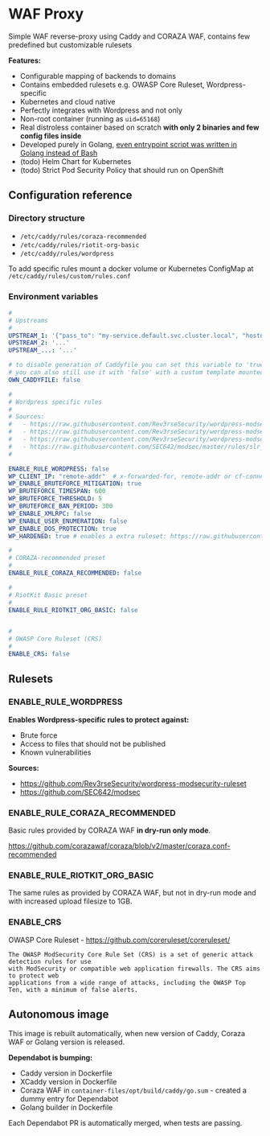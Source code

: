WAF Proxy
=========

Simple WAF reverse-proxy using Caddy and CORAZA WAF, contains few predefined but customizable rulesets

**Features:**
- Configurable mapping of backends to domains
- Contains embedded rulesets e.g. OWASP Core Ruleset, Wordpress-specific
- Kubernetes and cloud native
- Perfectly integrates with Wordpress and not only
- Non-root container (running as `uid=65168`)
- Real distroless container based on scratch **with only 2 binaries and few config files inside**
- Developed purely in Golang, [even entrypoint script was written in Golang instead of Bash](container-files/opt/build/entrypoint/entrypoint.go)
- (todo) Helm Chart for Kubernetes
- (todo) Strict Pod Security Policy that should run on OpenShift


Configuration reference
-----------------------

### Directory structure

- `/etc/caddy/rules/coraza-recommended`
- `/etc/caddy/rules/riotit-org-basic`
- `/etc/caddy/rules/wordpress`

To add specific rules mount a docker volume or Kubernetes ConfigMap at `/etc/caddy/rules/custom/rules.conf`

### Environment variables

```yaml
#
# Upstreams
#
UPSTREAM_1: '{"pass_to": "my-service.default.svc.cluster.local", "hostname": "wordpress.org"}'
UPSTREAM_2: '...'
UPSTREAM_...: '...'

# to disable generation of Caddyfile you can set this variable to 'true' and mount Caddyfile under "/etc/caddy/Caddyfile"
# you can also still use it with 'false' with a custom template mounted under "/etc/caddy/Caddyfile.j2"
OWN_CADDYFILE: false

#
# Wordpress specific rules
#
# Sources:
#   - https://raw.githubusercontent.com/Rev3rseSecurity/wordpress-modsecurity-ruleset/master/02-INITIALIZATION.conf
#   - https://raw.githubusercontent.com/Rev3rseSecurity/wordpress-modsecurity-ruleset/master/03-BRUTEFORCE.conf
#   - https://raw.githubusercontent.com/Rev3rseSecurity/wordpress-modsecurity-ruleset/master/04-EVENTS.conf
#   - https://raw.githubusercontent.com/SEC642/modsec/master/rules/slr_rules/modsecurity_crs_46_slr_et_wordpress_attacks.conf
#

ENABLE_RULE_WORDPRESS: false
WP_CLIENT_IP: "remote-addr"  # x-forwarded-for, remote-addr or cf-connecting-ip
WP_ENABLE_BRUTEFORCE_MITIGATION: true
WP_BRUTEFORCE_TIMESPAN: 600
WP_BRUTEFORCE_THRESHOLD: 5
WP_BRUTEFORCE_BAN_PERIOD: 300
WP_ENABLE_XMLRPC: false
WP_ENABLE_USER_ENUMERATION: false
WP_ENABLE_DOS_PROTECTION: true
WP_HARDENED: true # enables a extra ruleset: https://raw.githubusercontent.com/Rev3rseSecurity/wordpress-modsecurity-ruleset/master/05-HARDENING.conf

#
# CORAZA-recommended preset
#
ENABLE_RULE_CORAZA_RECOMMENDED: false

#
# RiotKit Basic preset
#
ENABLE_RULE_RIOTKIT_ORG_BASIC: false


#
# OWASP Core Ruleset (CRS)
#
ENABLE_CRS: false
```


Rulesets
--------

### ENABLE_RULE_WORDPRESS

**Enables Wordpress-specific rules to protect against:**
- Brute force
- Access to files that should not be published
- Known vulnerabilities

**Sources:**
- https://github.com/Rev3rseSecurity/wordpress-modsecurity-ruleset
- https://github.com/SEC642/modsec


### ENABLE_RULE_CORAZA_RECOMMENDED

Basic rules provided by CORAZA WAF **in dry-run only mode**.

https://github.com/corazawaf/coraza/blob/v2/master/coraza.conf-recommended

### ENABLE_RULE_RIOTKIT_ORG_BASIC

The same rules as provided by CORAZA WAF, but not in dry-run mode and with increased upload filesize to 1GB.

### ENABLE_CRS

OWASP Core Ruleset - https://github.com/coreruleset/coreruleset/

```
The OWASP ModSecurity Core Rule Set (CRS) is a set of generic attack detection rules for use 
with ModSecurity or compatible web application firewalls. The CRS aims to protect web 
applications from a wide range of attacks, including the OWASP Top Ten, with a minimum of false alerts.
```

Autonomous image
----------------

This image is rebuilt automatically, when new version of Caddy, Coraza WAF or Golang version is released.

**Dependabot is bumping:**
- Caddy version in Dockerfile
- XCaddy version in Dockerfile
- Coraza WAF in `container-files/opt/build/caddy/go.sum` - created a dummy entry for Dependabot
- Golang builder in Dockerfile

Each Dependabot PR is automatically merged, when tests are passing.
